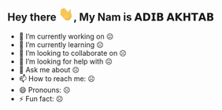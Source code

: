 <h2>Hey there <img src="https://github.com/MaxxRider/MaxxRider/blob/main/gifs/Hi.gif" width="30px">, My Nam is 𝗔𝗗𝗜𝗕 𝗔𝗞𝗛𝗧𝗔𝗕</h2>


- 🔭 I’m currently working on ☹️
- 🌱 I’m currently learning ☹️
- 👯 I’m looking to collaborate on ☹️
- 🤔 I’m looking for help with ☹️
- 💬 Ask me about ☹️
- 📫 How to reach me: ☹️
- 😄 Pronouns: ☹️
- ⚡ Fun fact: ☹️
